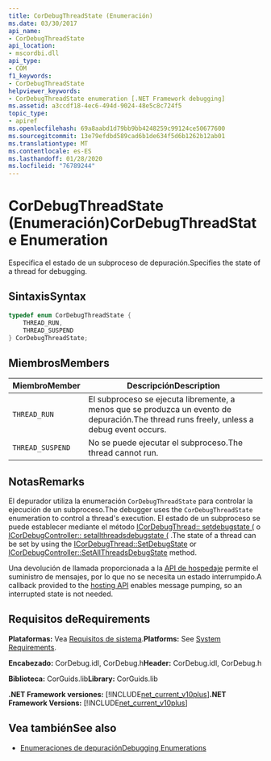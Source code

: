 ```yaml
---
title: CorDebugThreadState (Enumeración)
ms.date: 03/30/2017
api_name:
- CorDebugThreadState
api_location:
- mscordbi.dll
api_type:
- COM
f1_keywords:
- CorDebugThreadState
helpviewer_keywords:
- CorDebugThreadState enumeration [.NET Framework debugging]
ms.assetid: a3ccdf18-4ec6-494d-9024-48e5c8c724f5
topic_type:
- apiref
ms.openlocfilehash: 69a8aabd1d79bb9bb4248259c99124ce50677600
ms.sourcegitcommit: 13e79efdbd589cad6b1de634f5d6b1262b12ab01
ms.translationtype: MT
ms.contentlocale: es-ES
ms.lasthandoff: 01/28/2020
ms.locfileid: "76789244"
---
```

# <a name="cordebugthreadstate-enumeration"></a><span data-ttu-id="76b3f-102">CorDebugThreadState (Enumeración)</span><span class="sxs-lookup"><span data-stu-id="76b3f-102">CorDebugThreadState Enumeration</span></span>
<span data-ttu-id="76b3f-103">Especifica el estado de un subproceso de depuración.</span><span class="sxs-lookup"><span data-stu-id="76b3f-103">Specifies the state of a thread for debugging.</span></span>  
  
## <a name="syntax"></a><span data-ttu-id="76b3f-104">Sintaxis</span><span class="sxs-lookup"><span data-stu-id="76b3f-104">Syntax</span></span>  
  
```cpp  
typedef enum CorDebugThreadState {  
    THREAD_RUN,  
    THREAD_SUSPEND  
} CorDebugThreadState;  
```  
  
## <a name="members"></a><span data-ttu-id="76b3f-105">Miembros</span><span class="sxs-lookup"><span data-stu-id="76b3f-105">Members</span></span>  
  
|<span data-ttu-id="76b3f-106">Miembro</span><span class="sxs-lookup"><span data-stu-id="76b3f-106">Member</span></span>|<span data-ttu-id="76b3f-107">Descripción</span><span class="sxs-lookup"><span data-stu-id="76b3f-107">Description</span></span>|  
|------------|-----------------|  
|`THREAD_RUN`|<span data-ttu-id="76b3f-108">El subproceso se ejecuta libremente, a menos que se produzca un evento de depuración.</span><span class="sxs-lookup"><span data-stu-id="76b3f-108">The thread runs freely, unless a debug event occurs.</span></span>|  
|`THREAD_SUSPEND`|<span data-ttu-id="76b3f-109">No se puede ejecutar el subproceso.</span><span class="sxs-lookup"><span data-stu-id="76b3f-109">The thread cannot run.</span></span>|  
  
## <a name="remarks"></a><span data-ttu-id="76b3f-110">Notas</span><span class="sxs-lookup"><span data-stu-id="76b3f-110">Remarks</span></span>  
 <span data-ttu-id="76b3f-111">El depurador utiliza la enumeración `CorDebugThreadState` para controlar la ejecución de un subproceso.</span><span class="sxs-lookup"><span data-stu-id="76b3f-111">The debugger uses the `CorDebugThreadState` enumeration to control a thread's execution.</span></span> <span data-ttu-id="76b3f-112">El estado de un subproceso se puede establecer mediante el método [ICorDebugThread:: setdebugstate (](icordebugthread-setdebugstate-method.md) o [ICorDebugController:: setallthreadsdebugstate (](icordebugcontroller-setallthreadsdebugstate-method.md) .</span><span class="sxs-lookup"><span data-stu-id="76b3f-112">The state of a thread can be set by using the [ICorDebugThread::SetDebugState](icordebugthread-setdebugstate-method.md) or [ICorDebugController::SetAllThreadsDebugState](icordebugcontroller-setallthreadsdebugstate-method.md) method.</span></span>  
  
 <span data-ttu-id="76b3f-113">Una devolución de llamada proporcionada a la [API de hospedaje](../../../../docs/framework/unmanaged-api/hosting/index.md) permite el suministro de mensajes, por lo que no se necesita un estado interrumpido.</span><span class="sxs-lookup"><span data-stu-id="76b3f-113">A callback provided to the [hosting API](../../../../docs/framework/unmanaged-api/hosting/index.md) enables message pumping, so an interrupted state is not needed.</span></span>  
  
## <a name="requirements"></a><span data-ttu-id="76b3f-114">Requisitos de</span><span class="sxs-lookup"><span data-stu-id="76b3f-114">Requirements</span></span>  
 <span data-ttu-id="76b3f-115">**Plataformas:** Vea [Requisitos de sistema](../../../../docs/framework/get-started/system-requirements.md).</span><span class="sxs-lookup"><span data-stu-id="76b3f-115">**Platforms:** See [System Requirements](../../../../docs/framework/get-started/system-requirements.md).</span></span>  
  
 <span data-ttu-id="76b3f-116">**Encabezado:** CorDebug.idl, CorDebug.h</span><span class="sxs-lookup"><span data-stu-id="76b3f-116">**Header:** CorDebug.idl, CorDebug.h</span></span>  
  
 <span data-ttu-id="76b3f-117">**Biblioteca:** CorGuids.lib</span><span class="sxs-lookup"><span data-stu-id="76b3f-117">**Library:** CorGuids.lib</span></span>  
  
 <span data-ttu-id="76b3f-118">**.NET Framework versiones:** [!INCLUDE[net_current_v10plus](../../../../includes/net-current-v10plus-md.md)]</span><span class="sxs-lookup"><span data-stu-id="76b3f-118">**.NET Framework Versions:** [!INCLUDE[net_current_v10plus](../../../../includes/net-current-v10plus-md.md)]</span></span>  
  
## <a name="see-also"></a><span data-ttu-id="76b3f-119">Vea también</span><span class="sxs-lookup"><span data-stu-id="76b3f-119">See also</span></span>

- [<span data-ttu-id="76b3f-120">Enumeraciones de depuración</span><span class="sxs-lookup"><span data-stu-id="76b3f-120">Debugging Enumerations</span></span>](debugging-enumerations.md)
